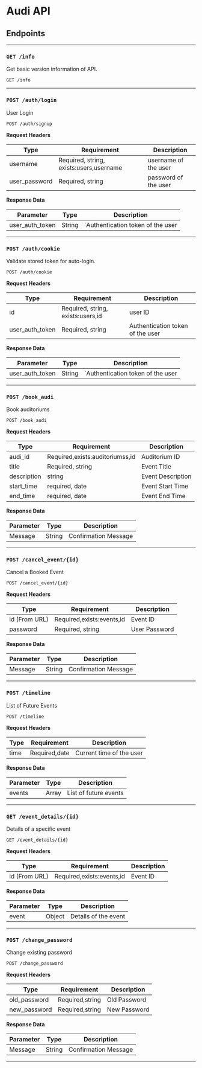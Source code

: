 # Audi API

## Endpoints

----

### `GET /info`

Get basic version information of API.

`GET /info`

----

### `POST /auth/login`

User Login

`POST /auth/signup`

**Request Headers**

| Type | Requirement | Description |
|----|----|----|
| username | Required, string, exists:users,username | username of the user|
| user_password | Required, string | password of the user|

**Response Data**

| Parameter | Type | Description |
|----|----|----|
| user_auth_token | String | `Authentication token of the user|

----

### `POST /auth/cookie`

Validate stored token for auto-login.

`POST /auth/cookie`

**Request Headers**

| Type | Requirement | Description |
|----|----|----|
| id | Required, string, exists:users,id | user ID|
| user_auth_token | Required, string | Authentication token of the user|

**Response Data**

| Parameter | Type | Description |
|----|----|----|
| user_auth_token | String | `Authentication token of the user|

----

### `POST /book_audi`

Book auditoriums

`POST /book_audi`

**Request Headers**

| Type | Requirement | Description |
|----|----|----|
| audi_id | Required,exists:auditoriumss,id | Auditorium ID|
| title | Required, string | Event Title|
| description | string | Event Description |
| start_time | required, date | Event Start Time |
| end_time | required, date | Event End Time |

**Response Data**

| Parameter | Type | Description |
|----|----|----|
| Message | String | Confirmation Message|

----

### `POST /cancel_event/{id}`

Cancel a Booked Event

`POST /cancel_event/{id}`

**Request Headers**

| Type | Requirement | Description |
|----|----|----|
| id (From URL)| Required,exists:events,id | Event ID|
| password | Required, string | User Password|

**Response Data**

| Parameter | Type | Description |
|----|----|----|
| Message | String | Confirmation Message|

----

### `POST /timeline`

List of Future Events

`POST /timeline`

**Request Headers**

| Type | Requirement | Description |
|----|----|----|
| time| Required,date | Current time of the user|

**Response Data**

| Parameter | Type | Description |
|----|----|----|
| events | Array | List of future events|

----

### `GET /event_details/{id}`

Details of a specific event

`GET /event_details/{id}`

**Request Headers**

| Type | Requirement | Description |
|----|----|----|
| id (From URL)| Required,exists:events,id | Event ID|

**Response Data**

| Parameter | Type | Description |
|----|----|----|
| event | Object | Details of the event|

----
### `POST /change_password`

Change existing password

`POST /change_password`

**Request Headers**

| Type | Requirement | Description |
|----|----|----|
| old_password| Required,string | Old Password|
| new_password| Required,string| New Password |

**Response Data**

| Parameter | Type | Description |
|----|----|----|
| Message | String | Confirmation Message|

----











